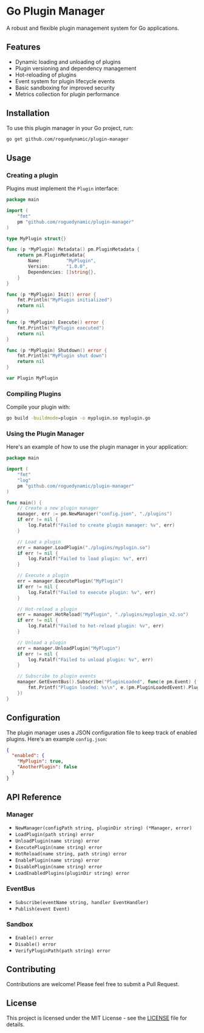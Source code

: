 # Go Plugin Manager

A robust and flexible plugin management system for Go applications.

## Features

- Dynamic loading and unloading of plugins
- Plugin versioning and dependency management
- Hot-reloading of plugins
- Event system for plugin lifecycle events
- Basic sandboxing for improved security
- Metrics collection for plugin performance

## Installation

To use this plugin manager in your Go project, run:

```bash
go get github.com/roguedynamic/plugin-manager
```

## Usage

### Creating a plugin

Plugins must implement the `Plugin` interface:

```go
package main

import (
    "fmt"
    pm "github.com/roguedynamic/plugin-manager"
)

type MyPlugin struct{}

func (p *MyPlugin) Metadata() pm.PluginMetadata {
    return pm.PluginMetadata{
        Name:         "MyPlugin",
        Version:      "1.0.0",
        Dependencies: []string{},
    }
}

func (p *MyPlugin) Init() error {
    fmt.Println("MyPlugin initialized")
    return nil
}

func (p *MyPlugin) Execute() error {
    fmt.Println("MyPlugin executed")
    return nil
}

func (p *MyPlugin) Shutdown() error {
    fmt.Println("MyPlugin shut down")
    return nil
}

var Plugin MyPlugin
```

### Compiling Plugins

Compile your plugin with:

```bash
go build -buildmode=plugin -o myplugin.so myplugin.go
```

### Using the Plugin Manager

Here's an example of how to use the plugin manager in your application:

```go
package main

import (
    "fmt"
    "log"
    pm "github.com/roguedynamic/plugin-manager"
)

func main() {
    // Create a new plugin manager
    manager, err := pm.NewManager("config.json", "./plugins")
    if err != nil {
        log.Fatalf("Failed to create plugin manager: %v", err)
    }

    // Load a plugin
    err = manager.LoadPlugin("./plugins/myplugin.so")
    if err != nil {
        log.Fatalf("Failed to load plugin: %v", err)
    }

    // Execute a plugin
    err = manager.ExecutePlugin("MyPlugin")
    if err != nil {
        log.Fatalf("Failed to execute plugin: %v", err)
    }

    // Hot-reload a plugin
    err = manager.HotReload("MyPlugin", "./plugins/myplugin_v2.so")
    if err != nil {
        log.Fatalf("Failed to hot-reload plugin: %v", err)
    }

    // Unload a plugin
    err = manager.UnloadPlugin("MyPlugin")
    if err != nil {
        log.Fatalf("Failed to unload plugin: %v", err)
    }

    // Subscribe to plugin events
    manager.GetEventBus().Subscribe("PluginLoaded", func(e pm.Event) {
        fmt.Printf("Plugin loaded: %s\n", e.(pm.PluginLoadedEvent).PluginName)
    })
}
```

## Configuration

The plugin manager uses a JSON configuration file to keep track of enabled plugins. Here's an example `config.json`:

```json
{
  "enabled": {
    "MyPlugin": true,
    "AnotherPlugin": false
  }
}
```

## API Reference

### Manager

- `NewManager(configPath string, pluginDir string) (*Manager, error)`
- `LoadPlugin(path string) error`
- `UnloadPlugin(name string) error`
- `ExecutePlugin(name string) error`
- `HotReload(name string, path string) error`
- `EnablePlugin(name string) error`
- `DisablePlugin(name string) error`
- `LoadEnabledPlugins(pluginDir string) error`

### EventBus

- `Subscribe(eventName string, handler EventHandler)`
- `Publish(event Event)`

### Sandbox

- `Enable() error`
- `Disable() error`
- `VerifyPluginPath(path string) error`

## Contributing

Contributions are welcome! Please feel free to submit a Pull Request.

## License

This project is licensed under the MIT License - see the [LICENSE](LICENSE) file for details.